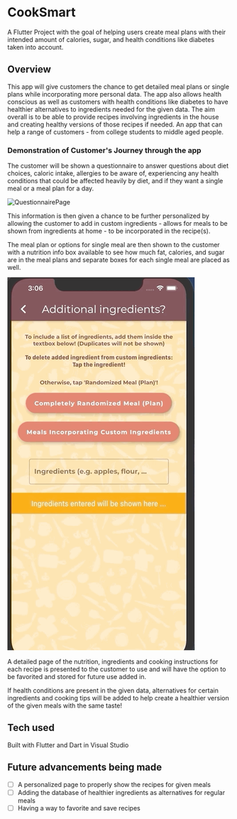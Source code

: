 # CookSmart

A Flutter Project with the goal of helping users create meal plans with their intended amount of calories, sugar, and health conditions like diabetes taken into account.

## Overview
This app will give customers the chance to get detailed meal plans or single plans while incorporating more personal data. The app also allows health conscious as well as customers with health conditions like diabetes to have healthier alternatives to ingredients needed for the given data. The aim overall is to be able to provide recipes involving ingredients in the house and creating healthy versions of those recipes if needed. An app that can help a range of customers - from college students to middle aged people. 

### Demonstration of Customer's Journey through the app
The customer will be shown a questionnaire to answer questions about diet choices, caloric intake, allergies to be aware of, experiencing any health conditions that could be affected heavily by diet, and if they want a single meal or a meal plan for a day. 

![QuestionnairePage](README_Info/QuestionnaireGif.gif)

This information is then given a chance to be further personalized by allowing the customer to add in custom ingredients - allows for meals to be shown from ingredients at home - to be incorporated in the recipe(s).

The meal plan or options for single meal are then shown to the customer with a nutrition info box available to see how much fat, calories, and sugar are in the meal plans and separate boxes for each single meal are placed as well. 

![CustomOrRandomMeals](README_Info/MealPlan&CustomGif.gif)

A detailed page of the nutrition, ingredients and cooking instructions for each recipe is presented to the customer to use and will have the option to be favorited and stored for future use added in. 

If health conditions are present in the given data, alternatives for certain ingredients and cooking tips will be added to help create a healthier version of the given meals with the same taste!

## Tech used
Built with Flutter and Dart in Visual Studio

## Future advancements being made
- [ ] A personalized page to properly show the recipes for given meals
- [ ] Adding the database of healthier ingredients as alternatives for regular meals 
- [ ] Having a way to favorite and save recipes
